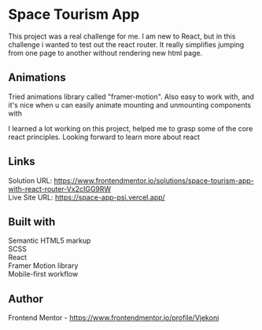 # Space Tourism App

This project was a real challenge for me.
I am new to React, but in this challenge i wanted to test out the react router.
It really simplifies jumping from one page to another without rendering new html page.

## Animations

Tried animations library called "framer-motion".
Also easy to work with, and it's nice when u can easily animate mounting and unmounting components with <AnimatePresence>

I learned a lot working on this project, helped me to grasp some of the core react principles.
Looking forward to learn more about react

## Links

Solution URL: https://www.frontendmentor.io/solutions/space-tourism-app-with-react-router-Vx2cIGG9RW <br>
Live Site URL: https://space-app-psi.vercel.app/

## Built with

Semantic HTML5 markup<br>
SCSS<br>
React<br>
Framer Motion library<br>
Mobile-first workflow<br>

## Author

Frontend Mentor - https://www.frontendmentor.io/profile/Vjekoni
